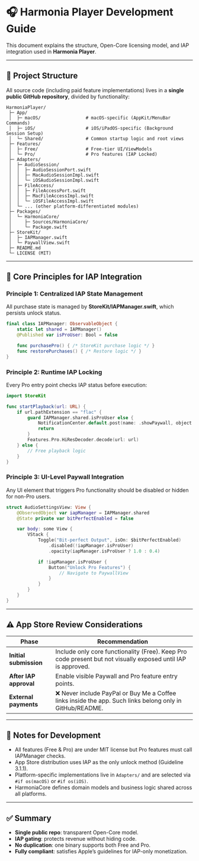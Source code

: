 # 🎧 Harmonia Player Development Guide

This document explains the structure, Open-Core licensing model, and IAP integration used in **Harmonia Player**.

---

## 🚀 Project Structure

All source code (including paid feature implementations) lives in a **single public GitHub repository**, divided by functionality:

```
HarmoniaPlayer/
 ├─ App/
 │  ├─ macOS/                 # macOS-specific (AppKit/MenuBar Commands)
 │  ├─ iOS/                   # iOS/iPadOS-specific (Background Session Setup)
 │  └─ Shared/                # Common startup logic and root views
 ├─ Features/
 │  ├─ Free/                  # Free-tier UI/ViewModels
 │  └─ Pro/                   # Pro features (IAP Locked)
 ├─ Adapters/
 │  ├─ AudioSession/
 │  │  ├─ AudioSessionPort.swift
 │  │  ├─ MacAudioSessionImpl.swift
 │  │  └─ iOSAudioSessionImpl.swift
 │  ├─ FileAccess/
 │  │  ├─ FileAccessPort.swift
 │  │  ├─ MacFileAccessImpl.swift
 │  │  └─ iOSFileAccessImpl.swift
 │  └─ ... (other platform-differentiated modules)
 ├─ Packages/
 │  └─ HarmoniaCore/
 │     ├─ Sources/HarmoniaCore/
 │     └─ Package.swift
 ├─ StoreKit/
 │  ├─ IAPManager.swift
 │  └─ PaywallView.swift
 ├─ README.md
 └─ LICENSE (MIT)
```

---

## 🔑 Core Principles for IAP Integration

### Principle 1: Centralized IAP State Management

All purchase state is managed by **StoreKit/IAPManager.swift**, which persists unlock status.

```swift
final class IAPManager: ObservableObject {
    static let shared = IAPManager()
    @Published var isProUser: Bool = false

    func purchasePro() { /* StoreKit purchase logic */ }
    func restorePurchases() { /* Restore logic */ }
}
```

### Principle 2: Runtime IAP Locking

Every Pro entry point checks IAP status before execution:

```swift
import StoreKit

func startPlayback(url: URL) {
    if url.pathExtension == "flac" {
        guard IAPManager.shared.isProUser else {
            NotificationCenter.default.post(name: .showPaywall, object: "Hi-Res Playback")
            return
        }
        Features.Pro.HiResDecoder.decode(url: url)
    } else {
        // Free playback logic
    }
}
```

### Principle 3: UI-Level Paywall Integration

Any UI element that triggers Pro functionality should be disabled or hidden for non-Pro users.

```swift
struct AudioSettingsView: View {
    @ObservedObject var iapManager = IAPManager.shared
    @State private var bitPerfectEnabled = false

    var body: some View {
        VStack {
            Toggle("Bit-perfect Output", isOn: $bitPerfectEnabled)
                .disabled(!iapManager.isProUser)
                .opacity(iapManager.isProUser ? 1.0 : 0.4)

            if !iapManager.isProUser {
                Button("Unlock Pro Features") {
                    // Navigate to PaywallView
                }
            }
        }
    }
}
```

---

## ⚠️ App Store Review Considerations

| Phase | Recommendation |
|-------|----------------|
| **Initial submission** | Include only core functionality (Free). Keep Pro code present but not visually exposed until IAP is approved. |
| **After IAP approval** | Enable visible Paywall and Pro feature entry points. |
| **External payments** | ❌ Never include PayPal or Buy Me a Coffee links inside the app. Such links belong only in GitHub/README. |

---

## 🧱 Notes for Development

- All features (Free & Pro) are under MIT license but Pro features must call IAPManager checks.  
- App Store distribution uses IAP as the only unlock method (Guideline 3.1.1).  
- Platform-specific implementations live in `Adapters/` and are selected via `#if os(macOS)` or `#if os(iOS)`.  
- HarmoniaCore defines domain models and business logic shared across all platforms.

---

## ✅ Summary

- **Single public repo**: transparent Open-Core model.  
- **IAP gating**: protects revenue without hiding code.  
- **No duplication**: one binary supports both Free and Pro.  
- **Fully compliant**: satisfies Apple’s guidelines for IAP-only monetization.

